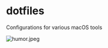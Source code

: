 # dotfiles
Configurations for various macOS tools

![humor.jpeg](https://github.com/edix0009/dotfiles/blob/master/borrow_your_laptop.png?raw=true)
